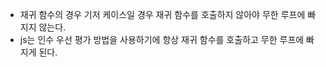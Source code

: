 - 재귀 함수의 경우 기저 케이스일 경우 재귀 함수를 호출하지 않아야 무한 루프에 빠지지 않는다.
- js는 인수 우선 평가 방법을 사용하기에 항상 재귀 함수를 호출하고 무한 루프에 빠지게 된다.
